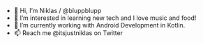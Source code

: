 - 👋 Hi, I’m Niklas / @bluppblupp
- 👀 I’m interested in learning new tech and I love music and food!
- 🌱 I’m currently working with Android Development in Kotlin.
- 📫 Reach me @itsjustniklas on Twitter

<!---
bluppblupp/bluppblupp is a ✨ special ✨ repository because its `README.md` (this file) appears on your GitHub profile.
You can click the Preview link to take a look at your changes.
--->
